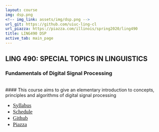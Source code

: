 ```yaml
---
layout: course
img: dsp.png
<!-- img_link: assets/img/dsp.png -->
url_git: https://github.com/uiuc-ling-cl
url_piazza: https://piazza.com/illinois/spring2020/ling490
title: LING490 DSP
active_tab: main_page 
---
```


## LING 490: SPECIAL TOPICS IN LINGUISTICS
### Fundamentals of Digital Signal Processing
<br/>
#### This course aims to give an elementary introduction to concepts, principles and algorithms of digital signal processing

* <span style="font-family:Papyrus; font-size:1.2em;">[Syllabus](syllabus.html)</span>
* <span style="font-family:Papyrus; font-size:1.2em;">[Schedule](schedule.html)</span>
* <span style="font-family:Papyrus; font-size:1.2em;">[Github](https://github.com/uiuc-ling-cl)</span>
* <span style="font-family:Papyrus; font-size:1.2em;">[Piazza](https://piazza.com/illinois/spring2020/ling490)</span>
